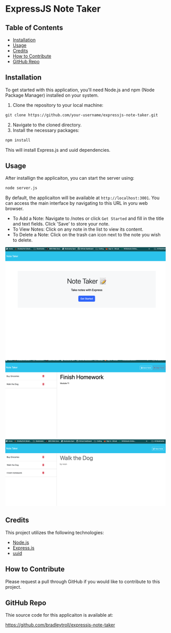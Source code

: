 # ExpressJS Note Taker

## Table of Contents

- [Installation](#installation)
- [Usage](#usage)
- [Credits](#credits)
- [How to Contribute](#how-to-contribute)
- [GitHub Repo](#github-repo)

## Installation

To get started with this application, you'll need Node.js and npm (Node Package Manager) installed on your system.

1. Clone the repository to your local machine:
```md
git clone https://github.com/your-username/expressjs-note-taker.git
```
2. Navigate to the cloned directory.
3. Install the necessary packages:
```md
npm install
```
This will install Express.js and uuid dependencies. 

## Usage

After installign the applicaiton, you can start the server using:
```md
node server.js
```
By default, the applicaiton will be available at `http://localhost:3001`. You can access the main interface by navigating to this URL in yoru web browser.

- To Add a Note: Navigate to /notes or click `Get Started` and fill in the title and text fields. Click 'Save' to store your note.
- To View Notes: Click on any note in the list to view its content.
- To Delete a Note: Click on the trash can icon next to the note you wish to delete.

<img src="./public/assets/screenshots/note-taker-main.png" alt="Note Taker Main Page" width="600" height="auto">
<img src="./public/assets/screenshots/note-taker-new-note.png" alt="Note Taker New Note" width="600" height="auto">
<img src="./public/assets/screenshots/note-taker-previous-note.png" alt="Note Taker Previous Note" width="600" height="auto">

## Credits

This project utilizes the following technologies:

- [Node.js](https://nodejs.org/)
- [Express.js](https://expressjs.com/)
- [uuid](https://www.npmjs.com/package/uuid)

## How to Contribute

Please request a pull through GitHub if you would like to contribute to this project. 

## GitHub Repo

Thie source code for this applicaiton is available at:

https://github.com/bradleytroll/expressjs-note-taker

